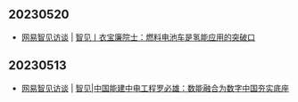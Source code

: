 ## 20230520
- [网易智见访谈](https://m.163.com/news/sub/T1561627188873.html) | [智见丨衣宝廉院士：燃料电池车是氢能应用的突破口](https://3g.163.com/tech/article/I544EGOT00098IEO.html)

## 20230513
- [网易智见访谈](https://m.163.com/news/sub/T1561627188873.html) | [智见|中国能建中电工程罗必雄：数能融合为数字中国夯实底座](https://3g.163.com/tech/article/I4IDT0EU00098IEO.html)

